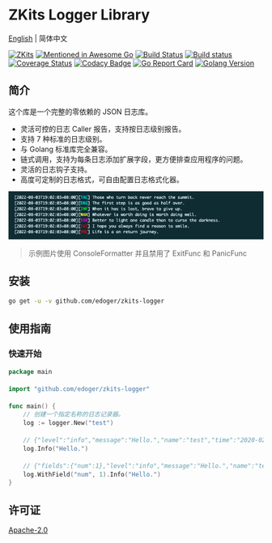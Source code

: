 # ZKits Logger Library #

[English](README.md) | 简体中文

[![ZKits](https://img.shields.io/badge/ZKits-Library-f3c)](https://github.com/edoger/zkits-logger)
[![Mentioned in Awesome Go](https://awesome.re/mentioned-badge.svg)](https://github.com/avelino/awesome-go)
[![Build Status](https://travis-ci.com/edoger/zkits-logger.svg?branch=master)](https://travis-ci.com/edoger/zkits-logger)
[![Build status](https://ci.appveyor.com/api/projects/status/xpbbppv3aui8n3fb/branch/master?svg=true)](https://ci.appveyor.com/project/edoger56924/zkits-logger/branch/master)
[![Coverage Status](https://coveralls.io/repos/github/edoger/zkits-logger/badge.svg?branch=master)](https://coveralls.io/github/edoger/zkits-logger?branch=master)
[![Codacy Badge](https://api.codacy.com/project/badge/Grade/cb497bf703f44950afb43b51b3a0e581)](https://www.codacy.com/manual/edoger/zkits-logger?utm_source=github.com&amp;utm_medium=referral&amp;utm_content=edoger/zkits-logger&amp;utm_campaign=Badge_Grade)
[![Go Report Card](https://goreportcard.com/badge/github.com/edoger/zkits-logger)](https://goreportcard.com/report/github.com/edoger/zkits-logger)
[![Golang Version](https://img.shields.io/badge/golang-1.13+-orange)](https://github.com/edoger/zkits-logger)

## 简介 ##

这个库是一个完整的零依赖的 JSON 日志库。

- 灵活可控的日志 Caller 报告，支持按日志级别报告。
- 支持 7 种标准的日志级别。
- 与 Golang 标准库完全兼容。
- 链式调用，支持为每条日志添加扩展字段，更方便排查应用程序的问题。
- 灵活的日志钩子支持。
- 高度可定制的日志格式，可自由配置日志格式化器。

![](text.png)

> 示例图片使用 ConsoleFormatter 并且禁用了 ExitFunc 和 PanicFunc

## 安装 ##

```sh
go get -u -v github.com/edoger/zkits-logger
```

## 使用指南 ##

### 快速开始 ###

```go
package main

import "github.com/edoger/zkits-logger"

func main() {
    // 创建一个指定名称的日志记录器。
    log := logger.New("test")

    // {"level":"info","message":"Hello.","name":"test","time":"2020-02-20T20:20:20+08:00"}
    log.Info("Hello.")

    // {"fields":{"num":1},"level":"info","message":"Hello.","name":"test","time":"2020-02-20T20:20:20+08:00"}
    log.WithField("num", 1).Info("Hello.")
}
```

## 许可证 ##

[Apache-2.0](http://www.apache.org/licenses/LICENSE-2.0)
